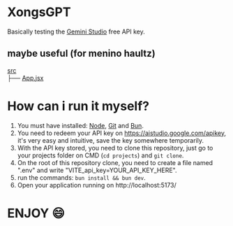 # XongsGPT
Basically testing the [Gemini Studio](https://aistudio.google.com/) free API key.

## maybe useful (for menino haultz)
[src](/src/) \
├── [App.jsx](/src/App.jsx)

# How can i run it myself?
1. You must have installed: [Node](https://nodejs.org), [Git](https://git-scm.com) and [Bun](https://bun.sh).
2. You need to redeem your API key on https://aistudio.google.com/apikey, it's very easy and intuitive, save the key somewhere temporarily.
3. With the API key stored, you need to clone this repository, just go to your projects folder on CMD (```cd projects```) and ```git clone```.
4. On the root of this repository clone, you need to create a file named ".env" and write "VITE_api_key=YOUR_API_KEY_HERE".
5. run the commands: ```bun install && bun dev```.
6. Open your application running on http://localhost:5173/

# ENJOY 😄
